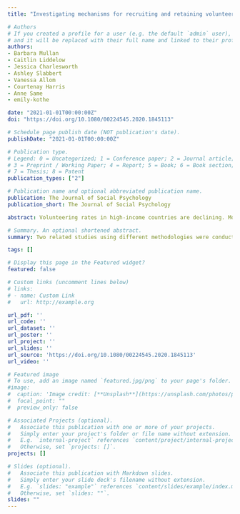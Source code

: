 ```yaml
---
title: "Investigating mechanisms for recruiting and retaining volunteers: The role of habit strength and planning in volunteering engagement"

# Authors
# If you created a profile for a user (e.g. the default `admin` user), write the username (folder name) here 
# and it will be replaced with their full name and linked to their profile.
authors:
- Barbara Mullan
- Caitlin Liddelow
- Jessica Charlesworth
- Ashley Slabbert
- Vanessa Allom
- Courtenay Harris
- Anne Same
- emily-kothe

date: "2021-01-01T00:00:00Z"
doi: "https://doi.org/10.1080/00224545.2020.1845113"

# Schedule page publish date (NOT publication's date).
publishDate: "2021-01-01T00:00:00Z"

# Publication type.
# Legend: 0 = Uncategorized; 1 = Conference paper; 2 = Journal article;
# 3 = Preprint / Working Paper; 4 = Report; 5 = Book; 6 = Book section;
# 7 = Thesis; 8 = Patent
publication_types: ["2"]

# Publication name and optional abbreviated publication name.
publication: The Journal of Social Psychology
publication_short: The Journal of Social Psychology

abstract: Volunteering rates in high-income countries are declining. Most research into understanding volunteering engagement has focused on conscious processes (e.g., motives), with little exploration of non-conscious antecedents of volunteering engagement. Adopting a new line of investigation, this research used temporal self-regulation theory to investigate the influence of both rational and automatic processes on volunteering engagement. Two related studies using different methodologies were conducted to investigate the influence of intention, planning, and habit strength on volunteering engagement. In both studies, intention and habit strength were significant predictors of volunteering engagement, with planning only significantly predicting volunteering engagement in Study 1. It was also found, in Study 2, that habit strength moderated the intention–behavior relationship. These findings highlight that both rational and automatic processes play a part in volunteering engagement and have implications for recruiting and retaining volunteers.

# Summary. An optional shortened abstract.
summary: Two related studies using different methodologies were conducted to investigate the influence of intention, planning, and habit strength on volunteering engagement. In both studies, intention and habit strength were significant predictors of volunteering engagement, with planning only significantly predicting volunteering engagement in Study 1. It was also found, in Study 2, that habit strength moderated the intention–behavior relationship.

tags: []

# Display this page in the Featured widget?
featured: false

# Custom links (uncomment lines below)
# links:
# - name: Custom Link
#   url: http://example.org

url_pdf: ''
url_code: ''
url_dataset: ''
url_poster: ''
url_project: ''
url_slides: ''
url_source: 'https://doi.org/10.1080/00224545.2020.1845113'
url_video: ''

# Featured image
# To use, add an image named `featured.jpg/png` to your page's folder. 
#image:
#  caption: 'Image credit: [**Unsplash**](https://unsplash.com/photos/pLCdAaMFLTE)'
#  focal_point: ""
#  preview_only: false

# Associated Projects (optional).
#   Associate this publication with one or more of your projects.
#   Simply enter your project's folder or file name without extension.
#   E.g. `internal-project` references `content/project/internal-project/index.md`.
#   Otherwise, set `projects: []`.
projects: []

# Slides (optional).
#   Associate this publication with Markdown slides.
#   Simply enter your slide deck's filename without extension.
#   E.g. `slides: "example"` references `content/slides/example/index.md`.
#   Otherwise, set `slides: ""`.
slides: ""
---
```

